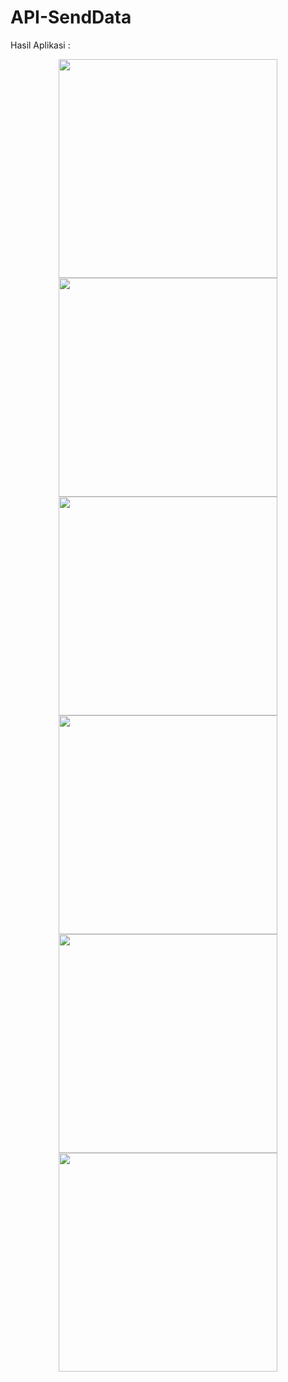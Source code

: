 # API-SendData
Hasil Aplikasi :
<p align="center">
  <img src="1 update.png" width="350"/>
  <img src="2 update.png" width="350"/>
  <img src="3 update.png" width="350"/>
  <img src="1.png" width="350"/>
  <img src="2.png" width="350"/>
  <img src="3.png" width="350"/>
</p>